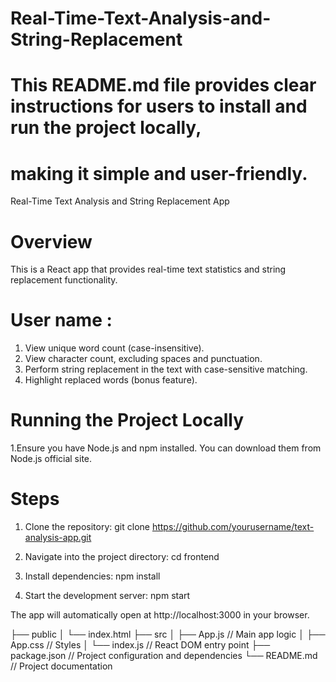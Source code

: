 # Real-Time-Text-Analysis-and-String-Replacement

# This README.md file provides clear instructions for users to install and run the project locally,
# making it simple and user-friendly.

<!-- Project -->
Real-Time Text Analysis and String Replacement App

# Overview
This is a React app that provides real-time text statistics and string replacement functionality.
# User name :

1. View unique word count (case-insensitive).
2. View character count, excluding spaces and punctuation.
3. Perform string replacement in the text with case-sensitive matching.
4. Highlight replaced words (bonus feature).

# Running the Project Locally
<!-- Prerequisites -->

1.Ensure you have Node.js and npm installed. You can download them from Node.js official site.

# Steps

1. Clone the repository: git clone https://github.com/yourusername/text-analysis-app.git

2. Navigate into the project directory: cd frontend

3. Install dependencies: npm install

4. Start the development server: npm start

The app will automatically open at http://localhost:3000 in your browser.

<!-- Structure of Project -->

├── public
│   └── index.html
├── src
│   ├── App.js          // Main app logic
│   ├── App.css         // Styles
│   └── index.js        // React DOM entry point
├── package.json        // Project configuration and dependencies
└── README.md           // Project documentation

<!-- Happy Learning....... -->

